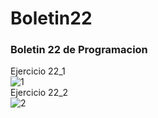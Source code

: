 <h1>Boletin22</h1>

<h3>Boletin 22 de Programacion</h3>
Ejercicio 22_1
<br>
<img src="https://image.ibb.co/h3VSNS/1.png" alt="1" border="0">
<br>
Ejercicio 22_2
<br>
<img src="https://image.ibb.co/mXxwGn/2.png" alt="2" border="0">
